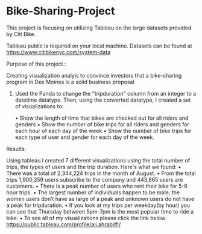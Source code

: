# Bike-Sharing-Project

This project is focusing on utilizing Tableau on the large datasets provided by Citi Bike.

Tableau public is required on your local machine. Datasets can be found at https://www.citibikenyc.com/system-data

Purpose of this project :

Creating visualization analyis to convince investors that a bike-sharing program in Des Moines is a solid business proposal

1. Used the Panda to change the "tripduration" column from an integer to a datetime datatype. Then, using the converted datatype, I created a set of visualizations to:

	•	Show the length of time that bikes are checked out for all riders and genders
	•	Show the number of bike trips for all riders and genders for each hour of each day of the week
	•	Show the number of bike trips for each type of user and gender for each day of the week.

Results:


Using tableau I created 7 different visualizations using the total number of trips, the types of users and the trip duration. Here's what we found:
	•	There was a total of 2,344,224 trips in the month of August.
	•	From the total trips 1,900,359 users subscribe to the company and 443,865 users are customers.
	•	There is a peak number of users who rent their bike for 5-6 hour trips.
	•	The largest number of individuals happen to be male, the women users don’t have as large of a peak and unknown users do not have a peak for tripduration.
	•	If you look at my trips per weekday(by hour) you can see that Thursday between 5pm-7pm is the most popular time to ride a bike.
	•	To see all of my visualizations please click the link below: 
       https://public.tableau.com/profile/ali.ahrabi#!/

